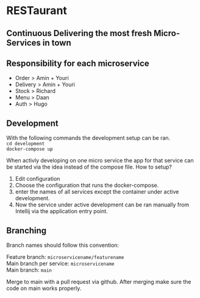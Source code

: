 # RESTaurant
**Continuous Delivering the most fresh Micro-Services in town**
---

## Responsibility for each microservice
- Order > Amin + Youri
- Delivery > Amin + Youri
- Stock > Richard
- Menu  > Daan
- Auth  > Hugo

## Development
With the following commands the development setup can be ran.  
`cd development`  
`docker-compose up`  
  
When activly developing on one micro service the app for that service can be started via the idea instead of the compose file. How to setup?  
1. Edit configuration  
2. Choose the configuration that runs the docker-compose.  
3. enter the names of all services except the container under active development.  
4. Now the service under active development can be ran manually from Intellij via the application entry point.  

## Branching
Branch names should follow this convention:  
  
Feature branch: `microservicename/featurename`  
Main branch per service: `microservicename`  
Main branch: `main`  
  
Merge to main with a pull request via github. After merging make sure the code on main works properly.  

